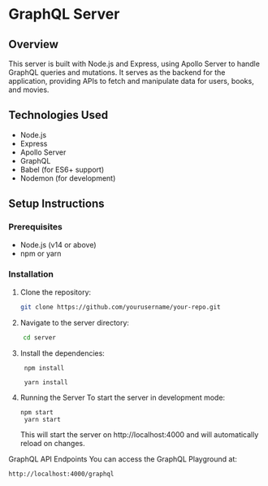 # GraphQL Server

## Overview

This server is built with Node.js and Express, using Apollo Server to handle GraphQL queries and mutations. It serves as the backend for the application, providing APIs to fetch and manipulate data for users, books, and movies.

## Technologies Used

- Node.js
- Express
- Apollo Server
- GraphQL
- Babel (for ES6+ support)
- Nodemon (for development)

## Setup Instructions

### Prerequisites

- Node.js (v14 or above)
- npm or yarn

### Installation

1. Clone the repository:

   ```bash
   git clone https://github.com/yourusername/your-repo.git
   ```

2. Navigate to the server directory:
  ``` bash
      cd server
  ```
3. Install the dependencies:
     ```
      npm install
        
      yarn install
     ```
4. Running the Server
     To start the server in development mode:
   ```
   npm start
    yarn start
   ```
   This will start the server on http://localhost:4000 and will automatically reload on changes.

GraphQL API Endpoints
You can access the GraphQL Playground at:
```
http://localhost:4000/graphql
```

